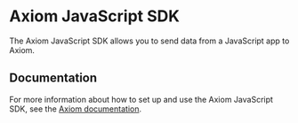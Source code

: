 # Axiom JavaScript SDK

The Axiom JavaScript SDK allows you to send data from a JavaScript app to Axiom.

## Documentation

For more information about how to set up and use the Axiom JavaScript SDK, see the [Axiom documentation](https://axiom.co/docs/guides/javascript).